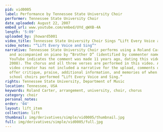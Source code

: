 ```yaml
---
pid: vid0005
label: Performance by Tennessee State University Choir
performer: Tennessee State University Choir
date_uploaded: August 22, 2007
embed_url: www.youtube.com/embed/UYd_qWXB-4A
length: '5:09'
uploaded_by: jhoward5001
video_title: Tennessee State University Choir Sings “Lift Every Voice and Sing”
video_notes: "“Lift Every Voice and Sing”"
narrative: Tennessee State University Choir performs using a Roland Carter arrangement
  and accompanied on piano by “Brother D” (identified by commenter named “yougoboydc”;
  YouTube indicates the comment was made 11 years ago, dating this video comment to
  2008). The chorus and all three verses are performed in this video. Although the
  video creator has not included a narrative for the upload, comments on the video
  offer critique, praise, additional information, and memories of when they or their
  school choirs performed “Lift Every Voice and Sing.”
rights: Tennessee State University, Department of Music
location: Tennessee, USA
keywords: Roland Carter, arrangement, university, choir, chorus
category: choir
personal_notes: 
order: '04'
layout: lift_item
collection: lift
thumbnail: img/derivatives/simple/vid0005/thumbnail.jpg
full: img/derivatives/simple/vid0005/full.jpg
---
```

